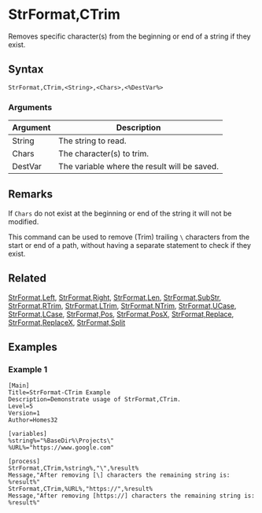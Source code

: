 # StrFormat,CTrim

Removes specific character(s) from the beginning or end of a string if they exist.

## Syntax

```pebakery
StrFormat,CTrim,<String>,<Chars>,<%DestVar%>
```

### Arguments

| Argument | Description |
| --- | --- |
| String | The string to read. |
| Chars | The character(s) to trim. |
| DestVar | The variable where the result will be saved. |

## Remarks

If `Chars` do not exist at the beginning or end of the string it will not be modified.

This command can be used to remove (Trim) trailing `\` characters from the start or end of a path, without having a separate statement to check if they exist.

## Related

[StrFormat,Left](./Left.md), [StrFormat,Right](./Right.md), [StrFormat,Len](./Len.md), [StrFormat,SubStr](./SubStr.md), [StrFormat,RTrim](./RTrim.md), [StrFormat,LTrim](./LTrim.md), [StrFormat,NTrim](./NTrim.md), [StrFormat,UCase](./UCase.md), [StrFormat,LCase](./LCase.md), [StrFormat,Pos](./Pos.md), [StrFormat,PosX](./PosX.md), [StrFormat,Replace](./Replace.md), [StrFormat,ReplaceX](./ReplaceX.md), [StrFormat,Split](./Split)

## Examples

### Example 1

```pebakery
[Main]
Title=StrFormat-CTrim Example
Description=Demonstrate usage of StrFormat,CTrim.
Level=5
Version=1
Author=Homes32

[variables]
%string%="%BaseDir%\Projects\"
%URL%="https://www.google.com"

[process]
StrFormat,CTrim,%string%,"\",%result%
Message,"After removing [\] characters the remaining string is: %result%"
StrFormat,CTrim,%URL%,"https://",%result%
Message,"After removing [https://] characters the remaining string is: %result%"
```